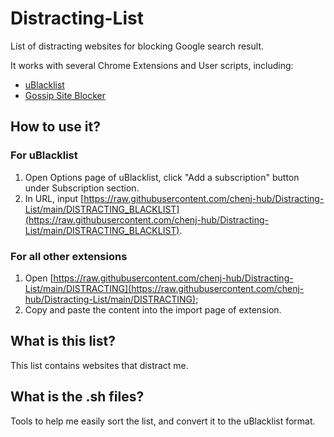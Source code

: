 # Distracting-List
List of distracting websites for blocking Google search result.

It works with several Chrome Extensions and User scripts, including:

* [uBlacklist](https://chrome.google.com/webstore/detail/ublacklist/pncfbmialoiaghdehhbnbhkkgmjanfhe)
* [Gossip Site Blocker](https://chrome.google.com/webstore/detail/gossip-site-blocker/mjojhcmecfehllhcjcbhkkpohadogplk)

## How to use it?

### For uBlacklist
1. Open Options page of uBlacklist, click "Add a subscription" button under Subscription section.
2. In URL, input [https://raw.githubusercontent.com/chenj-hub/Distracting-List/main/DISTRACTING_BLACKLIST](https://raw.githubusercontent.com/chenj-hub/Distracting-List/main/DISTRACTING_BLACKLIST).

### For all other extensions
1. Open [https://raw.githubusercontent.com/chenj-hub/Distracting-List/main/DISTRACTING](https://raw.githubusercontent.com/chenj-hub/Distracting-List/main/DISTRACTING);
2. Copy and paste the content into the import page of extension.

## What is this list?
This list contains websites that distract me.

## What is the .sh files?
Tools to help me easily sort the list, and convert it to the uBlacklist format.
